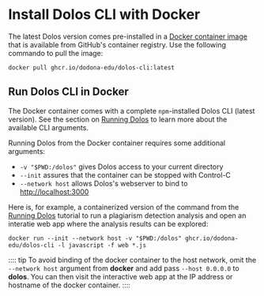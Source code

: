 # Install Dolos CLI with Docker

The latest Dolos version comes pre-installed in a [Docker container image](https://github.com/dodona-edu/dolos/pkgs/container/dolos-cli)
that is available from GitHub's container registry.
Use the following commando to pull the image:

```shell
docker pull ghcr.io/dodona-edu/dolos-cli:latest
```

## Run Dolos CLI in Docker

The Docker container comes with a complete `npm`-installed Dolos CLI (latest version).
See the section on [Running Dolos](./running.html) to learn more about the available CLI arguments.

Running Dolos from the Docker container requires some additional arguments:

- `-v "$PWD:/dolos"` gives Dolos access to your current directory
- `--init` assures that the container can be stopped with Control-C
- `--network host` allows Dolos's webserver to bind to <http://localhost:3000>

Here is, for example, a containerized version of the command from the [Running Dolos](./running.html) tutorial
to run a plagiarism detection analysis and open an interatie web app where the analysis results can be explored:

```shell
docker run --init --network host -v "$PWD:/dolos" ghcr.io/dodona-edu/dolos-cli -l javascript -f web *.js
```

:::: tip
To avoid binding of the docker container to the host network, 
omit the `--network host` argument from **docker**
and add pass `--host 0.0.0.0` to **dolos**.
You can then visit the interactive web app at the IP address or hostname of the docker container.
::::
